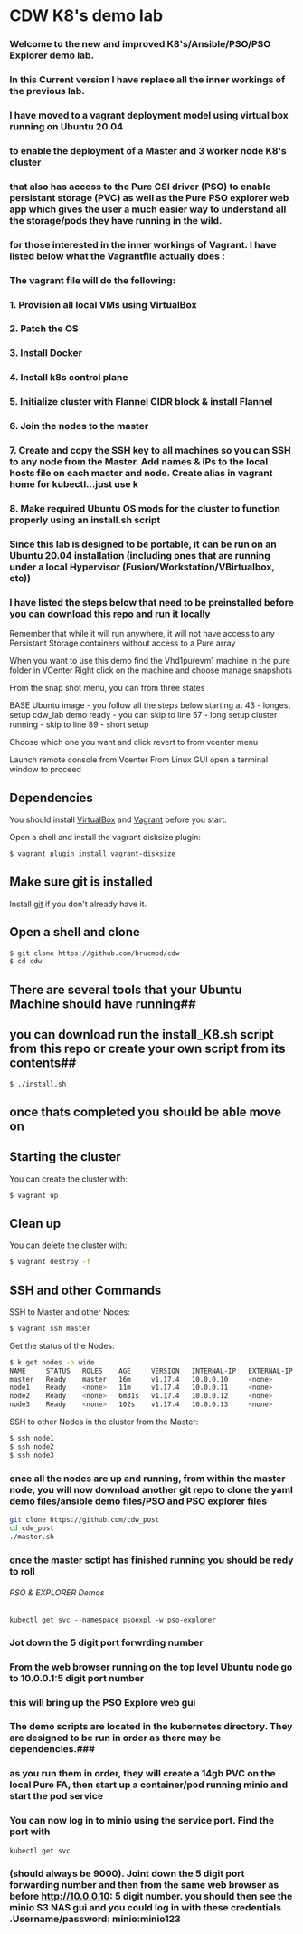 # CDW K8's demo lab 

### Welcome to the new and improved K8's/Ansible/PSO/PSO Explorer demo lab.

### In this Current version I have replace all the inner workings of the previous lab.
### I have moved to a vagrant deployment model using virtual box running on Ubuntu 20.04
### to enable the deployment of a Master and 3 worker node K8's cluster
### that also has access to the Pure CSI driver (PSO) to enable persistant storage (PVC)  as well as the Pure PSO explorer web app which gives the user a much easier way to understand all the storage/pods they have running in the wild.

### for those interested in the inner workings of Vagrant. I have listed below what the Vagrantfile actually does :

### The vagrant file will do the following:
### 1.  Provision all local VMs using VirtualBox
### 2.  Patch the OS
### 3.  Install Docker
### 4.  Install k8s control plane
### 5.  Initialize cluster with Flannel CIDR block & install Flannel
### 6.  Join the nodes to the master
### 7.  Create and copy the SSH key to all machines so you can SSH to any node from the Master.  Add names & IPs to the local hosts file on each master and node.  Create alias in vagrant home for kubectl...just use k
### 8.  Make required Ubuntu OS mods for the cluster to function properly using an install.sh script

### Since this lab is designed to be portable, it can be run on an Ubuntu 20.04 installation (including ones that are running under a local Hypervisor (Fusion/Workstation/VBirtualbox, etc))
### I have listed the steps below that need to be preinstalled before you can download this repo and run it locally

Remember that while it will run anywhere, it will not have access to any Persistant Storage containers without access to a Pure array   

When you want to use this demo find the Vhd1purevm1 machine in the pure folder in VCenter
Right click on the machine and choose manage snapshots

From the snap shot menu, you can from three states

BASE Ubuntu image  - you follow all the steps below  starting at 43 - longest setup
cdw_lab demo ready  - you can skip to line 57 - long setup
cluster running - skip to line 89 - short setup

Choose which one you want and click revert to from vcenter menu

Launch remote console from Vcenter
From Linux GUI open a terminal window to proceed



## Dependencies

You should install [VirtualBox](https://www.virtualbox.org/wiki/Downloads) and [Vagrant](https://www.vagrantup.com/downloads.html) before you start.

Open a shell and install the vagrant disksize plugin:
```bash
$ vagrant plugin install vagrant-disksize
```


## Make sure git is installed

Install [git](https://git-scm.com/downloads) if you don't already have it.

## Open a shell and clone

```bash
$ git clone https://github.com/brucmod/cdw
$ cd cdw
```
## There are several tools that your Ubuntu Machine should have running##
## you can download run the install_K8.sh script from this repo or create your own script from its contents##
```bash
$ ./install.sh
```

## once thats completed you should be able move on ##

## Starting the cluster

You can create the cluster with:

```bash
$ vagrant up
```

## Clean up

You can delete the cluster with:

```bash
$ vagrant destroy -f
```

## SSH and other Commands

SSH to Master and other Nodes:

```bash
$ vagrant ssh master
```

Get the status of the Nodes:

```bash
$ k get nodes -o wide
NAME     STATUS   ROLES    AGE     VERSION   INTERNAL-IP   EXTERNAL-IP   OS-IMAGE             KERNEL-VERSION      CONTAINER-RUNTIME
master   Ready    master   16m     v1.17.4   10.0.0.10     <none>        Ubuntu 18.04.4 LTS   4.15.0-88-generic   docker://19.3.6
node1    Ready    <none>   11m     v1.17.4   10.0.0.11     <none>        Ubuntu 18.04.4 LTS   4.15.0-88-generic   docker://19.3.6
node2    Ready    <none>   6m31s   v1.17.4   10.0.0.12     <none>        Ubuntu 18.04.4 LTS   4.15.0-88-generic   docker://19.3.6
node3    Ready    <none>   102s    v1.17.4   10.0.0.13     <none>        Ubuntu 18.04.4 LTS   4.15.0-88-generic   docker://19.3.6
```

SSH to other Nodes in the cluster from the Master:

```bash
$ ssh node1
$ ssh node2
$ ssh node3
```
### once all the nodes are up and running, from within the master node, you will now download another git repo to clone the yaml demo files/ansible demo files/PSO and PSO explorer files ###
```bash
git clone https://github.com/cdw_post
cd cdw_post
./master.sh
```

### once the master sctipt has finished running you should be redy to roll ###



###### PSO & EXPLORER Demos

```
kubectl get svc --namespace psoexpl -w pso-explorer
```

### Jot down the 5 digit port forwrding number ###
### From the web browser running on the top level Ubuntu node go to 10.0.0.1:5 digit port number ###
### this will bring up the PSO Explore web gui ###

### The demo scripts are located in the kubernetes directory. They are designed to be run in order as there may be dependencies.###

### as you run them in order, they will create a 14gb PVC on the local Pure FA, then start up a container/pod running minio and start the pod service ###

### You can now log in to minio using the service port. Find the port with ###
 ```
 kubectl get svc
 ``` 

 
 ### (should always be 9000). Joint down the 5 digit port forwarding number  and then from the same web browser as before  http://10.0.0.10: 5 digit number.  you should then see the minio S3 NAS gui and you could log in with these credentials .Username/password: minio:minio123 ###
